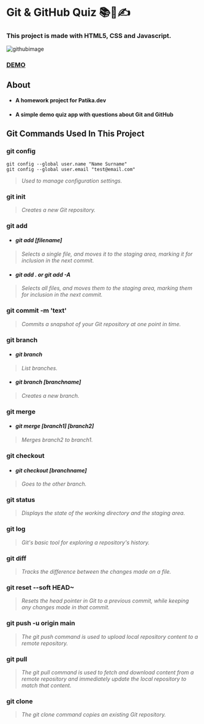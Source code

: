 #  Git & GitHub Quiz 📚📝✍️
### This project is made with HTML5, CSS and Javascript.
![githubimage](https://github.com/haruntasci/patikaodev01/assets/99567926/1975b4b0-7712-4063-b6b0-47c4f216db43)

### [DEMO](https://youtu.be/0Uc6YrK3b8A)

## About
* #### A homework project for Patika.dev
* #### A simple demo quiz app with questions about Git and GitHub

## Git Commands Used In This Project

### git config

 ```
 git config --global user.name "Name Surname" 
 git config --global user.email "test@email.com"
 
```
> *Used to manage configuration settings.*

### git init
> *Creates a new Git repository.*
 
 ### git add
- #### *git add [filename]*
 > *Selects a single file, and moves it to the staging area, marking it for inclusion in the next commit.*
- ####  *git add . or git add -A*  
 > *Selects all files, and moves them to the staging area, marking them for inclusion in the next commit.*
  
  
### git commit -m 'text'
>*Commits a snapshot of your Git repository at one point in time.*

### git branch
- #### *git branch*
>*List branches.*
- #### *git branch [branchname]*
>*Creates a new branch.*

### git merge
- #### *git merge [branch1] [branch2]*
>*Merges branch2 to branch1.*

### git checkout
- #### *git checkout [branchname]*
>*Goes to the other branch.*

### git status
>*Displays the state of the working directory and the staging area.*
### git log
>*Git's basic tool for exploring a repository's history.*

### git diff
>*Tracks the difference between the changes made on a file.*
### git reset --soft HEAD~
>*Resets the head pointer in Git to a previous commit, while keeping any changes made in that commit.*

### git push -u origin main
>*The git push command is used to upload local repository content to a remote repository.*
### git pull
>*The git pull command is used to fetch and download content from a remote repository and immediately update the local repository to match that content.*
### git clone
>*The git clone command copies an existing Git repository.*
